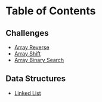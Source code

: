 # Table of Contents

## Challenges
* [Array Reverse](https://github.com/JCode1986/data-structure-and-algorithms-dotnet/tree/master/challenges/ArrayReverse)
* [Array Shift](https://github.com/JCode1986/data-structure-and-algorithms-dotnet/tree/master/challenges/ArrayShift)
* [Array Binary Search](https://github.com/JCode1986/data-structure-and-algorithms-dotnet/tree/master/challenges/ArrayBinarySearch/BinarySearch)

## Data Structures
* [Linked List](https://github.com/JCode1986/data-structure-and-algorithms-dotnet/tree/master/data-structures/LinkList)

